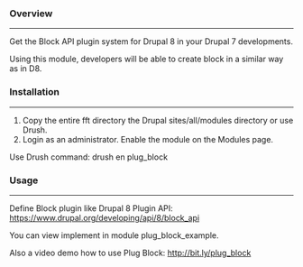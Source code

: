### Overview
--------------------------
Get the Block API plugin system for Drupal 8 in your Drupal 7 developments.

Using this module, developers will be able to create block in a similar
way as in D8.

### Installation
--------------------------
1. Copy the entire fft directory the Drupal sites/all/modules
directory or use Drush.
2. Login as an administrator. Enable the module on the Modules page.

Use Drush command: drush en plug_block

### Usage
--------------------------

Define Block plugin like Drupal 8 Plugin API:
https://www.drupal.org/developing/api/8/block_api

You can view implement in module plug_block_example.

Also a video demo how to use Plug Block: http://bit.ly/plug_block
